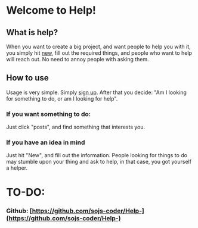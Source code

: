 # Welcome to Help!
## What is help?
When you want to create a big project, and want people to help you with it, you simply hit [new](https://help.sojs.repl.co/new), fill out the required things, and people who want to help will reach out. No need to annoy people with asking them.
## How to use
Usage is very simple. Simply [sign up](https://help.sojs.repl.co/signup).
After that you decide: "Am I looking for something to do, or am I looking for help".
### If you want something to do:
Just click "posts", and find something that interests you. 
### If you have an idea in mind
Just hit "New", and fill out the information. People looking for things to do may stumble upon your thing and ask to help, in that case, you got yourself a helper.

# TO-DO:

### Github: [https://github.com/sojs-coder/Help-](https://github.com/sojs-coder/Help-)